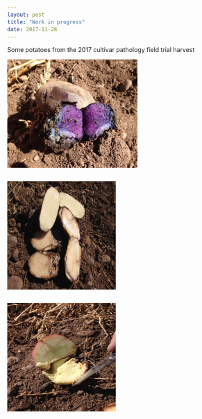 ```yaml
---
layout: post
title: "Work in progress"
date: 2017-11-28
---
```


Some potatoes from the 2017 cultivar pathology field trial harvest

<div class="blurb">
<p><IMG HEIGHT=250 WIDTH=300 src=IMG_2208.JPG align=center><br>
  
  
<br><IMG HEIGHT=250 WIDTH=250 src=IMG_2211.JPG align=center><br>


<br><IMG HEIGHT=250 WIDTH=250 src=IMG_2214.JPG align=center><p/>

</div><!-- /.blurb -->
